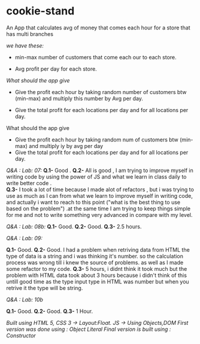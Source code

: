 # cookie-stand

An App that calculates avg of money that comes each hour for a store that has multi branches

*we have these:*

- min-max number of customers that come each our to each store.

- Avg profit per day for each store.

*What should the app give*

- Give the profit each hour by taking random number of customers btw (min-max) and multiply this number by Avg per day.

- Give the total profit for each locations per day and for all locations per day.


What should the app give
- Give the profit each hour by taking random num of customers btw (min-max) and multiply iy by avg per day
- Give the total profit for each locations per day and for all locations per day.

*Q&A : Lab: 07:*
**Q.1-** Good  .
**Q.2-** All is good , I am trying to improve myself in writing code by using the power of JS and what we learn in class daily to write better code .  
**Q.3-** I took a lot of time because I made alot of refactors , but i was trying to use as much as I can from what we learn to improve myself in writing code, and actually i want to reach to this point ("what is the best thing to use based on the problem") .at the same time I am trying to keep things simple for me and not to write something very advanced in compare with my level.

*Q&A : Lab: 08b:*
**Q.1-** Good.
**Q.2-**  Good.
**Q.3-** 2.5 hours.


*Q&A : Lab: 09:*

**Q.1-** Good.
**Q.2-**  Good. I had a problem when retriving data from HTML the type of data is a string and i was thinking it's number. so the calculation process was wrong till i knew the source of problems. as well as I made some refactor to my code.
**Q.3-** 5 hours, i didnt think it took much but the problem with HTML data took about 3 hours because i didn't think of this untill good time as the type input type in HTML was number but when you retrive it the type will be string.

*Q&A : Lab: 10b*

**Q.1-** Good.
**Q.2-** Good.
**Q.3-** 1 Hour.

*Built using 
HTML 5,
CSS 3 -> Layout:Float.
 JS -> Using Objects,DOM
First version was done using : Object Literal
Final version is built using : Constructor* 



